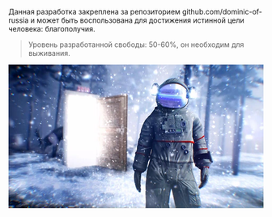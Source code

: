 Данная разработка закреплена за репозиторием github.com/dominic-of-russia и может быть воспользована для достижения истинной цели человека: благополучия.

> Уровень разработанной свободы: 50-60%, он необходим для выживания.

![](./Картинки/infinity.jpg)
